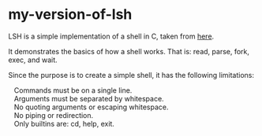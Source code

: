 # my-version-of-lsh

LSH is a simple implementation of a shell in C, taken from [here](https://github.com/brenns10/lsh).  

It demonstrates the basics of how a shell works. That is: read, parse, fork, exec, and wait.  

Since the purpose is to create a simple shell, it has the following limitations:  
  
&nbsp;&nbsp;&nbsp;Commands must be on a single line.  
&nbsp;&nbsp;&nbsp;Arguments must be separated by whitespace.  
&nbsp;&nbsp;&nbsp;No quoting arguments or escaping whitespace.  
&nbsp;&nbsp;&nbsp;No piping or redirection.  
&nbsp;&nbsp;&nbsp;Only builtins are: cd, help, exit.  
